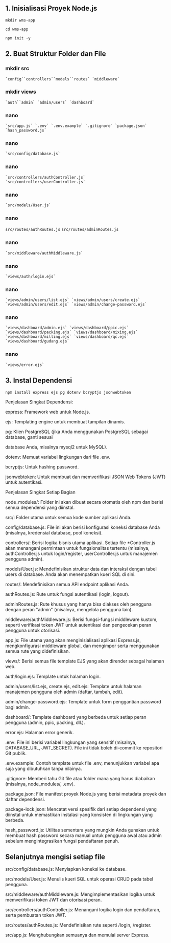 ## 1. Inisialisasi Proyek Node.js

`mkdir wms-app`

`cd wms-app`

`npm init -y`

## 2. Buat Struktur Folder dan File

### mkdir src

    `config``controllers``models``routes` `middleware`

### mkdir views
    `auth``admin` `admin/users` `dashboard`

### nano
    `src/app.js` `.env` `.env.example` `.gitignore` `package.json` `hash_password.js`

### nano
    `src/config/database.js`

### nano
    `src/controllers/authController.js` `src/controllers/userController.js`

### nano
    `src/models/User.js`

### nano
`src/routes/authRoutes.js` `src/routes/adminRoutes.js`

### nano 
    `src/middleware/authMiddleware.js`

### nano
    `views/auth/login.ejs`

### nano
    `views/admin/users/list.ejs` `views/admin/users/create.ejs` `views/admin/users/edit.ejs` `views/admin/change-password.ejs`

### nano
    `views/dashboard/admin.ejs` `views/dashboard/ppic.ejs` `views/dashboard/packing.ejs` `views/dashboard/mixing.ejs` `views/dashboard/milling.ejs` `views/dashboard/qc.ejs` `views/dashboard/gudang.ejs`

### nano
    `views/error.ejs`

## 3. Instal Dependensi
`npm install express ejs pg dotenv bcryptjs jsonwebtoken`

Penjelasan Singkat Dependensi:

express: Framework web untuk Node.js.

ejs: Templating engine untuk membuat tampilan dinamis.

pg: Klien PostgreSQL (jika Anda menggunakan PostgreSQL sebagai database, ganti sesuai 

database Anda, misalnya mysql2 untuk MySQL).

dotenv: Memuat variabel lingkungan dari file .env.

bcryptjs: Untuk hashing password.

jsonwebtoken: Untuk membuat dan memverifikasi JSON Web Tokens (JWT) untuk autentikasi.

Penjelasan Singkat Setiap Bagian

node_modules/: Folder ini akan dibuat secara otomatis oleh npm dan berisi semua dependensi yang diinstal.

src/: Folder utama untuk semua kode sumber aplikasi Anda.

config/database.js: File ini akan berisi konfigurasi koneksi database Anda (misalnya, kredensial database, pool koneksi).

controllers/: Berisi logika bisnis utama aplikasi. Setiap file *Controller.js akan menangani permintaan untuk fungsionalitas tertentu (misalnya, authController.js untuk login/register, userController.js untuk manajemen pengguna admin).

models/User.js: Mendefinisikan struktur data dan interaksi dengan tabel users di database. Anda akan menempatkan kueri SQL di sini.

routes/: Mendefinisikan semua API endpoint aplikasi Anda.

authRoutes.js: Rute untuk fungsi autentikasi (login, logout).

adminRoutes.js: Rute khusus yang hanya bisa diakses oleh pengguna dengan peran "admin" (misalnya, mengelola pengguna lain).

middleware/authMiddleware.js: Berisi fungsi-fungsi middleware kustom, seperti verifikasi token JWT untuk autentikasi dan pengecekan peran pengguna untuk otorisasi.

app.js: File utama yang akan menginisialisasi aplikasi Express.js, mengkonfigurasi middleware global, dan mengimpor serta menggunakan semua rute yang didefinisikan.

views/: Berisi semua file template EJS yang akan dirender sebagai halaman web.

auth/login.ejs: Template untuk halaman login.

admin/users/list.ejs, create.ejs, edit.ejs: Template untuk halaman manajemen pengguna oleh admin (daftar, tambah, edit).

admin/change-password.ejs: Template untuk form penggantian password bagi admin.

dashboard/: Template dashboard yang berbeda untuk setiap peran pengguna (admin, ppic, packing, dll.).

error.ejs: Halaman error generik.

.env: File ini berisi variabel lingkungan yang sensitif (misalnya, DATABASE_URL, JWT_SECRET). File ini tidak boleh di-commit ke repositori Git publik.

.env.example: Contoh template untuk file .env, menunjukkan variabel apa saja yang dibutuhkan tanpa nilainya.

.gitignore: Memberi tahu Git file atau folder mana yang harus diabaikan (misalnya, node_modules/, .env).

package.json: File manifest proyek Node.js yang berisi metadata proyek dan daftar dependensi.

package-lock.json: Mencatat versi spesifik dari setiap dependensi yang diinstal untuk memastikan instalasi yang konsisten di lingkungan yang berbeda.

hash_password.js: Utilitas sementara yang mungkin Anda gunakan untuk membuat hash password secara manual untuk pengguna awal atau admin sebelum mengintegrasikan fungsi pendaftaran penuh.

## Selanjutnya mengisi setiap file

src/config/database.js: Menyiapkan koneksi ke database.

src/models/User.js: Menulis kueri SQL untuk operasi CRUD pada tabel pengguna.

src/middleware/authMiddleware.js: Mengimplementasikan logika untuk memverifikasi token 
JWT dan otorisasi peran.

src/controllers/authController.js: Menangani logika login dan pendaftaran, serta pembuatan token JWT.

src/routes/authRoutes.js: Mendefinisikan rute seperti /login, /register.

src/app.js: Menghubungkan semuanya dan memulai server Express.

##

